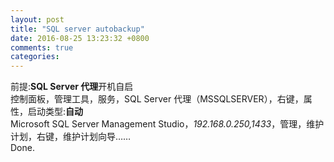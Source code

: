 ```yaml
---
layout: post
title: "SQL server autobackup"
date: 2016-08-25 13:23:32 +0800
comments: true
categories: 
---
```

前提:**SQL Server 代理**开机自启  
控制面板，管理工具，服务，SQL Server 代理（MSSQLSERVER），右键，属性，启动类型:**自动**  
Microsoft SQL Server Management Studio，*192.168.0.250,1433*，管理，维护计划，右键，维护计划向导……  
Done.
